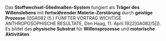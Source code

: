 
Das **Stoffwechsel-Gliedmaßen-System** fungiert als **Träger des Willenslebens** mit **fortwährender Materie-Zerstörung** durch **geistige Prozesse** ([[GA082 (5.) FÜNFTER VORTRAG WICHTIGE ANTHROPOSOPHISCHE RESULTATE, Den Haag, 11. April 1922|GA082/5]]). Es bildet das **physische Substrat** für **Willensprozesse** und **motorische Aktivitäten**.
